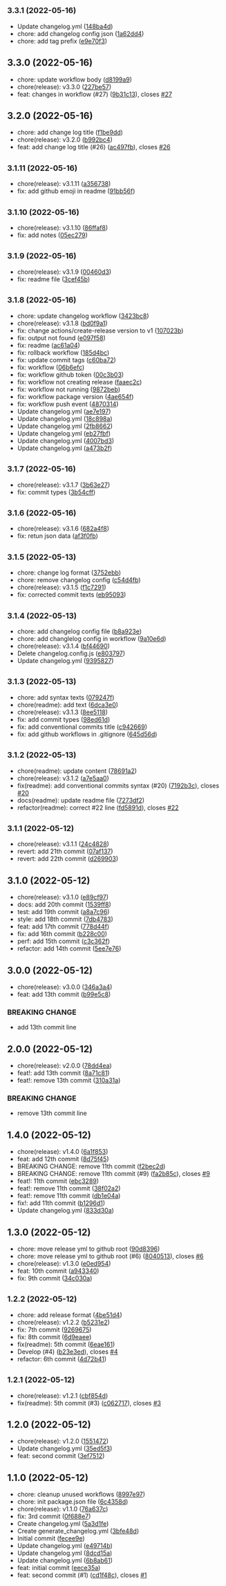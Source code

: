 ## <small>3.3.1 (2022-05-16)</small>

* Update changelog.yml ([148ba4d](https://github.com/qxduddes/release_changelog/commit/148ba4d))
* chore: add changelog config json ([1a62dd4](https://github.com/qxduddes/release_changelog/commit/1a62dd4))
* chore: add tag prefix ([e9e70f3](https://github.com/qxduddes/release_changelog/commit/e9e70f3))



## 3.3.0 (2022-05-16)

* chore: update workflow body ([d8199a9](https://github.com/qxduddes/release_changelog/commit/d8199a9))
* chore(release): v3.3.0 ([227be57](https://github.com/qxduddes/release_changelog/commit/227be57))
* feat: changes in workflow (#27) ([9b31c13](https://github.com/qxduddes/release_changelog/commit/9b31c13)), closes [#27](https://github.com/qxduddes/release_changelog/issues/27)



## 3.2.0 (2022-05-16)

* chore: add change log title ([f1be9dd](https://github.com/qxduddes/release_changelog/commit/f1be9dd))
* chore(release): v3.2.0 ([b992bc4](https://github.com/qxduddes/release_changelog/commit/b992bc4))
* feat: add change log title (#26) ([ac497fb](https://github.com/qxduddes/release_changelog/commit/ac497fb)), closes [#26](https://github.com/qxduddes/release_changelog/issues/26)



## <small>3.1.11 (2022-05-16)</small>

* chore(release): v3.1.11 ([a356738](https://github.com/qxduddes/release_changelog/commit/a356738))
* fix: add github emoji in readme ([91bb56f](https://github.com/qxduddes/release_changelog/commit/91bb56f))



## <small>3.1.10 (2022-05-16)</small>

* chore(release): v3.1.10 ([86ffaf8](https://github.com/qxduddes/release_changelog/commit/86ffaf8))
* fix: add notes ([05ec279](https://github.com/qxduddes/release_changelog/commit/05ec279))



## <small>3.1.9 (2022-05-16)</small>

* chore(release): v3.1.9 ([00460d3](https://github.com/qxduddes/release_changelog/commit/00460d3))
* fix: readme file ([3cef45b](https://github.com/qxduddes/release_changelog/commit/3cef45b))



## <small>3.1.8 (2022-05-16)</small>

* chore: update changelog workflow ([3423bc8](https://github.com/qxduddes/release_changelog/commit/3423bc8))
* chore(release): v3.1.8 ([bd0f9a1](https://github.com/qxduddes/release_changelog/commit/bd0f9a1))
* fix: change actions/create-release version to v1 ([107023b](https://github.com/qxduddes/release_changelog/commit/107023b))
* fix: output not found ([e097f58](https://github.com/qxduddes/release_changelog/commit/e097f58))
* fix: readme ([ac61a04](https://github.com/qxduddes/release_changelog/commit/ac61a04))
* fix: rollback workflow ([185d4bc](https://github.com/qxduddes/release_changelog/commit/185d4bc))
* fix: update commit tags ([c60ba72](https://github.com/qxduddes/release_changelog/commit/c60ba72))
* fix: workflow ([06b6efc](https://github.com/qxduddes/release_changelog/commit/06b6efc))
* fix: workflow github token ([00c3b03](https://github.com/qxduddes/release_changelog/commit/00c3b03))
* fix: workflow not creating release ([faaec2c](https://github.com/qxduddes/release_changelog/commit/faaec2c))
* fix: workflow not running ([9872beb](https://github.com/qxduddes/release_changelog/commit/9872beb))
* fix: workflow package version ([4ae654f](https://github.com/qxduddes/release_changelog/commit/4ae654f))
* fix: workflow push event ([4870314](https://github.com/qxduddes/release_changelog/commit/4870314))
* Update changelog.yml ([ae7e197](https://github.com/qxduddes/release_changelog/commit/ae7e197))
* Update changelog.yml ([18c898a](https://github.com/qxduddes/release_changelog/commit/18c898a))
* Update changelog.yml ([2fb8662](https://github.com/qxduddes/release_changelog/commit/2fb8662))
* Update changelog.yml ([eb27fbf](https://github.com/qxduddes/release_changelog/commit/eb27fbf))
* Update changelog.yml ([4007bd3](https://github.com/qxduddes/release_changelog/commit/4007bd3))
* Update changelog.yml ([a473b2f](https://github.com/qxduddes/release_changelog/commit/a473b2f))



## <small>3.1.7 (2022-05-16)</small>

* chore(release): v3.1.7 ([3b63e27](https://github.com/qxduddes/release_changelog/commit/3b63e27))
* fix: commit types ([3b54cff](https://github.com/qxduddes/release_changelog/commit/3b54cff))



## <small>3.1.6 (2022-05-16)</small>

* chore(release): v3.1.6 ([682a4f8](https://github.com/qxduddes/release_changelog/commit/682a4f8))
* fix: retun json data ([af3f0fb](https://github.com/qxduddes/release_changelog/commit/af3f0fb))



## <small>3.1.5 (2022-05-13)</small>

* chore: change log format ([3752ebb](https://github.com/qxduddes/release_changelog/commit/3752ebb))
* chore: remove changelog config ([c54d4fb](https://github.com/qxduddes/release_changelog/commit/c54d4fb))
* chore(release): v3.1.5 ([f1c7291](https://github.com/qxduddes/release_changelog/commit/f1c7291))
* fix: corrected commit texts ([eb95093](https://github.com/qxduddes/release_changelog/commit/eb95093))



## <small>3.1.4 (2022-05-13)</small>

* chore: add changelog config file ([b8a923e](https://github.com/qxduddes/release_changelog/commit/b8a923e))
* chore: add changlelog config in workflow ([9a10e6d](https://github.com/qxduddes/release_changelog/commit/9a10e6d))
* chore(release): v3.1.4 ([bf44690](https://github.com/qxduddes/release_changelog/commit/bf44690))
* Delete changelog.config.js ([e803797](https://github.com/qxduddes/release_changelog/commit/e803797))
* Update changelog.yml ([9395827](https://github.com/qxduddes/release_changelog/commit/9395827))



## <small>3.1.3 (2022-05-13)</small>

* chore: add syntax texts ([079247f](https://github.com/qxduddes/release_changelog/commit/079247f))
* chore(readme): add text ([6dca3e0](https://github.com/qxduddes/release_changelog/commit/6dca3e0))
* chore(release): v3.1.3 ([8ee5118](https://github.com/qxduddes/release_changelog/commit/8ee5118))
* fix: add commit types ([98ed61d](https://github.com/qxduddes/release_changelog/commit/98ed61d))
* fix: add conventional commits title ([c942669](https://github.com/qxduddes/release_changelog/commit/c942669))
* fix: add github workflows in .gitignore ([645d56d](https://github.com/qxduddes/release_changelog/commit/645d56d))



## <small>3.1.2 (2022-05-13)</small>

* chore(readme): update content ([78691a2](https://github.com/qxduddes/release_changelog/commit/78691a2))
* chore(release): v3.1.2 ([a7e5aa0](https://github.com/qxduddes/release_changelog/commit/a7e5aa0))
* fix(readme): add conventional commits syntax  (#20) ([7192b3c](https://github.com/qxduddes/release_changelog/commit/7192b3c)), closes [#20](https://github.com/qxduddes/release_changelog/issues/20)
* docs(readme): update readme file ([7273df2](https://github.com/qxduddes/release_changelog/commit/7273df2))
* refactor(readme): correct #22 line ([fd5891d](https://github.com/qxduddes/release_changelog/commit/fd5891d)), closes [#22](https://github.com/qxduddes/release_changelog/issues/22)



## <small>3.1.1 (2022-05-12)</small>

* chore(release): v3.1.1 ([24c4828](https://github.com/qxduddes/release_changelog/commit/24c4828))
* revert: add 21th commit ([07af137](https://github.com/qxduddes/release_changelog/commit/07af137))
* revert: add 22th commit ([d269903](https://github.com/qxduddes/release_changelog/commit/d269903))



## 3.1.0 (2022-05-12)

* chore(release): v3.1.0 ([e89cf97](https://github.com/qxduddes/release_changelog/commit/e89cf97))
* docs: add 20th commit ([1539ff8](https://github.com/qxduddes/release_changelog/commit/1539ff8))
* test: add 19th commit ([a8a7c96](https://github.com/qxduddes/release_changelog/commit/a8a7c96))
* style: add 18th commit ([7db4783](https://github.com/qxduddes/release_changelog/commit/7db4783))
* feat: add 17th commit ([778d44f](https://github.com/qxduddes/release_changelog/commit/778d44f))
* fix: add 16th commit ([b228c00](https://github.com/qxduddes/release_changelog/commit/b228c00))
* perf: add 15th commit ([c3c362f](https://github.com/qxduddes/release_changelog/commit/c3c362f))
* refactor: add 14th commit ([5ee7e76](https://github.com/qxduddes/release_changelog/commit/5ee7e76))



## 3.0.0 (2022-05-12)

* chore(release): v3.0.0 ([346a3a4](https://github.com/qxduddes/release_changelog/commit/346a3a4))
* feat: add 13th commit ([b99e5c8](https://github.com/qxduddes/release_changelog/commit/b99e5c8))


### BREAKING CHANGE

* add 13th commit line


## 2.0.0 (2022-05-12)

* chore(release): v2.0.0 ([78dd4ea](https://github.com/qxduddes/release_changelog/commit/78dd4ea))
* feat!: add 13th commit ([8a71c81](https://github.com/qxduddes/release_changelog/commit/8a71c81))
* feat!: remove 13th commit ([310a31a](https://github.com/qxduddes/release_changelog/commit/310a31a))


### BREAKING CHANGE

* remove 13th commit line


## 1.4.0 (2022-05-12)

* chore(release): v1.4.0 ([6a1f853](https://github.com/qxduddes/release_changelog/commit/6a1f853))
* feat: add 12th commit ([8d75f45](https://github.com/qxduddes/release_changelog/commit/8d75f45))
* BREAKING CHANGE: remove 11th commit ([f2bec2d](https://github.com/qxduddes/release_changelog/commit/f2bec2d))
* BREAKING CHANGE: remove 11th commit (#9) ([fa2b85c](https://github.com/qxduddes/release_changelog/commit/fa2b85c)), closes [#9](https://github.com/qxduddes/release_changelog/issues/9)
* feat!: 11th commit ([ebc3289](https://github.com/qxduddes/release_changelog/commit/ebc3289))
* feat!: remove 11th commit ([38f02a2](https://github.com/qxduddes/release_changelog/commit/38f02a2))
* feat!: remove 11th commit ([db1e04a](https://github.com/qxduddes/release_changelog/commit/db1e04a))
* fix!: add 11th commit ([b1296d1](https://github.com/qxduddes/release_changelog/commit/b1296d1))
* Update changelog.yml ([833d30a](https://github.com/qxduddes/release_changelog/commit/833d30a))



## 1.3.0 (2022-05-12)

* chore: move release yml to github root ([90d8396](https://github.com/qxduddes/release_changelog/commit/90d8396))
* chore: move release yml to github root (#6) ([8040513](https://github.com/qxduddes/release_changelog/commit/8040513)), closes [#6](https://github.com/qxduddes/release_changelog/issues/6)
* chore(release): v1.3.0 ([e0ed954](https://github.com/qxduddes/release_changelog/commit/e0ed954))
* feat: 10th commit ([a943340](https://github.com/qxduddes/release_changelog/commit/a943340))
* fix: 9th commit ([34c030a](https://github.com/qxduddes/release_changelog/commit/34c030a))



## <small>1.2.2 (2022-05-12)</small>

* chore: add release format ([4be51d4](https://github.com/qxduddes/release_changelog/commit/4be51d4))
* chore(release): v1.2.2 ([b5231e2](https://github.com/qxduddes/release_changelog/commit/b5231e2))
* fix: 7th commit ([9269675](https://github.com/qxduddes/release_changelog/commit/9269675))
* fix: 8th commit ([6d9eaee](https://github.com/qxduddes/release_changelog/commit/6d9eaee))
* fix(readme): 5th commit ([6eae161](https://github.com/qxduddes/release_changelog/commit/6eae161))
* Develop (#4) ([b23e3ed](https://github.com/qxduddes/release_changelog/commit/b23e3ed)), closes [#4](https://github.com/qxduddes/release_changelog/issues/4)
* refactor: 6th commit ([4d72b41](https://github.com/qxduddes/release_changelog/commit/4d72b41))



## <small>1.2.1 (2022-05-12)</small>

* chore(release): v1.2.1 ([cbf854d](https://github.com/qxduddes/release_changelog/commit/cbf854d))
* fix(readme): 5th commit (#3) ([c062717](https://github.com/qxduddes/release_changelog/commit/c062717)), closes [#3](https://github.com/qxduddes/release_changelog/issues/3)



## 1.2.0 (2022-05-12)

* chore(release): v1.2.0 ([1551472](https://github.com/qxduddes/release_changelog/commit/1551472))
* Update changelog.yml ([35ed5f3](https://github.com/qxduddes/release_changelog/commit/35ed5f3))
* feat: second commit ([3ef7512](https://github.com/qxduddes/release_changelog/commit/3ef7512))



## 1.1.0 (2022-05-12)

* chore: cleanup unused workflows ([8997e97](https://github.com/qxduddes/release_changelog/commit/8997e97))
* chore: init package.json file ([6c4358d](https://github.com/qxduddes/release_changelog/commit/6c4358d))
* chore(release): v1.1.0 ([76a637c](https://github.com/qxduddes/release_changelog/commit/76a637c))
* fix: 3rd commit ([0f688e7](https://github.com/qxduddes/release_changelog/commit/0f688e7))
* Create changelog.yml ([5a3d1fe](https://github.com/qxduddes/release_changelog/commit/5a3d1fe))
* Create generate_changelog.yml ([3bfe48d](https://github.com/qxduddes/release_changelog/commit/3bfe48d))
* Initial commit ([fecee9e](https://github.com/qxduddes/release_changelog/commit/fecee9e))
* Update changelog.yml ([e49714b](https://github.com/qxduddes/release_changelog/commit/e49714b))
* Update changelog.yml ([8dcd15a](https://github.com/qxduddes/release_changelog/commit/8dcd15a))
* Update changelog.yml ([6b8ab61](https://github.com/qxduddes/release_changelog/commit/6b8ab61))
* feat: initial commit ([eece35a](https://github.com/qxduddes/release_changelog/commit/eece35a))
* feat: second commit (#1) ([cd1f48c](https://github.com/qxduddes/release_changelog/commit/cd1f48c)), closes [#1](https://github.com/qxduddes/release_changelog/issues/1)



